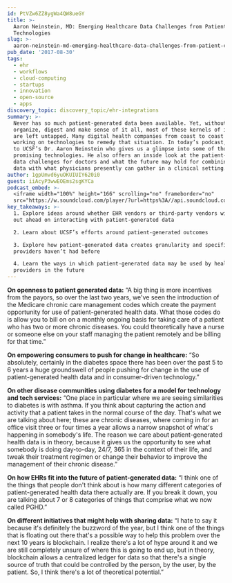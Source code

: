 ```yaml
---
id: PtVZw6ZZ8ygWa4QW8ueGY
title: >-
  Aaron Neinstein, MD: Emerging Healthcare Data Challenges from Patient Centric
  Technologies
slug: >-
  aaron-neinstein-md-emerging-healthcare-data-challenges-from-patient-centric-technologies
pub_date: '2017-08-30'
tags:
  - ehr
  - workflows
  - cloud-computing
  - startups
  - innovation
  - open-source
  - apps
discovery_topic: discovery_topic/ehr-integrations
summary: >-
  Never has so much patient-generated data been available. Yet, without a way to
  organize, digest and make sense of it all, most of these kernels of insight
  are left untapped. Many digital health companies from coast to coast are
  working on technologies to remedy that situation. In today’s podcast, we talk
  to UCSF’s Dr. Aaron Neinstein who gives us a glimpse into some of those
  promising technologies. He also offers an inside look at the patient-generated
  data challenges for doctors and what the future may hold for combining this
  data with what physicians presently can gather in a clinical setting.
author: 1gpUmvd6yuOKUIUIY620i0
guest: iiAcyP3wwEOEms2sgKYCa
podcast_embed: >-
  <iframe width="100%" height="166" scrolling="no" frameborder="no"
  src="https://w.soundcloud.com/player/?url=https%3A//api.soundcloud.com/tracks/340229233&amp;color=1055ff&amp;auto_play=false&amp;hide_related=true&amp;show_comments=false&amp;show_user=true&amp;show_reposts=false"></iframe>
key_takeaways: >-
  1. Explore ideas around whether EHR vendors or third-party vendors will come
  out ahead on interacting with patient-generated data

  2. Learn about UCSF’s efforts around patient-generated outcomes

  3. Explore how patient-generated data creates granularity and specificity that
  providers haven’t had before

  4. Learn the ways in which patient-generated data may be used by health
  providers in the future
---
```

**On openness to patient generated data:** “A big thing is more incentives from the payors, so over the last two years, we've seen the introduction of the Medicare chronic care management codes which create the payment opportunity for use of patient-generated health data. What those codes do is allow you to bill on on a monthly ongoing basis for taking care of a patient who has two or more chronic diseases. You could theoretically have a nurse or someone else on your staff managing the patient remotely and be billing for that time.” 

**On empowering consumers to push for change in healthcare:** “So absolutely, certainly in the diabetes space there has been over the past 5 to 6 years a huge groundswell of people pushing for change in the use of patient-generated health data and in consumer-driven technology.”

**On other disease communities using diabetes for a model for technology and tech services:** “One place in particular where we are seeing similarities to diabetes is with asthma. If you think about capturing the action and activity that a patient takes in the normal course of the day. That's what we are talking about here; these are chronic diseases, where coming in for an office visit three or four times a year allows a narrow snapshot of what's happening in somebody's life. The reason we care about patient-generated health data is in theory, because it gives us the opportunity to see what somebody is doing day-to-day, 24/7, 365 in the context of their life, and tweak their treatment regimen or change their behavior to improve the management of their chronic disease.”

**On how EHRs fit into the future of patient-generated data:**  “I think one of the things that people don't think about is how many different categories of patient-generated health data there actually are. If you break it down, you are talking about 7 or 8 categories of things that comprise what we now called PGHD.”

**On different initiatives that might help with sharing data:**  “I hate to say it because it's definitely the buzzword of the year, but I think one of the things that is floating out there that's a possible way to help this problem over the next 10 years is blockchain. I realize there's a lot of hype around it and we are still completely unsure of where this is going to end up, but in theory, blockchain allows a centralized ledger for data so that there's a single source of truth that could be controlled by the person, by the user, by the patient. So, I think there's a lot of theoretical potential.”
  